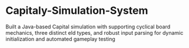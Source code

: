 # Capitaly-Simulation-System
Built a Java-based Capital simulation with supporting cyclical board mechanics, three distinct eld types, and robust input parsing for dynamic initialization and automated gameplay testing
